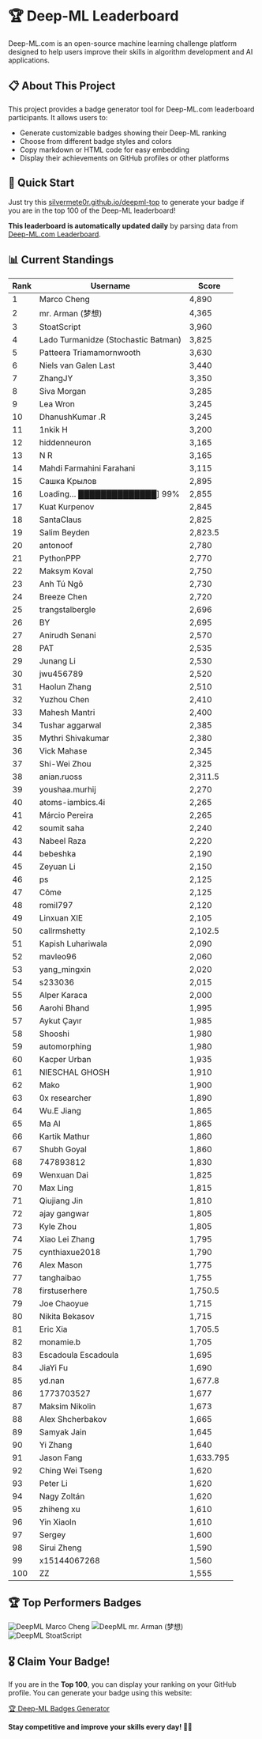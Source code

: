 # 🏆 Deep-ML Leaderboard

Deep-ML.com is an open-source machine learning challenge platform designed to help users improve their skills in algorithm development and AI applications.  

## 📋 About This Project

This project provides a badge generator tool for Deep-ML.com leaderboard participants. It allows users to:
- Generate customizable badges showing their Deep-ML ranking
- Choose from different badge styles and colors
- Copy markdown or HTML code for easy embedding
- Display their achievements on GitHub profiles or other platforms

## 🚀 Quick Start

Just try this [silvermete0r.github.io/deepml-top](https://silvermete0r.github.io/deepml-top) to generate your badge if you are in the top 100 of the Deep-ML leaderboard!

**This leaderboard is automatically updated daily** by parsing data from [Deep-ML.com Leaderboard](https://www.deep-ml.com/leaderboard).  

## 📊 Current Standings  

<!-- LEADERBOARD_START -->
| Rank | Username | Score |
|------|---------|-------|
| 1 | Marco Cheng | 4,890 |
| 2 | mr. Arman (梦想) | 4,365 |
| 3 | StoatScript | 3,960 |
| 4 | Lado Turmanidze (Stochastic Batman) | 3,825 |
| 5 | Patteera Triamamornwooth | 3,630 |
| 6 | Niels van Galen Last | 3,440 |
| 7 | ZhangJY | 3,350 |
| 8 | Siva Morgan | 3,285 |
| 9 | Lea Wron | 3,245 |
| 10 | DhanushKumar .R | 3,245 |
| 11 | 1nkik H | 3,200 |
| 12 | hiddenneuron | 3,165 |
| 13 | N R | 3,165 |
| 14 | Mahdi Farmahini Farahani | 3,115 |
| 15 | Сашка Крылов | 2,895 |
| 16 | Loading… ██████████████] 99% | 2,855 |
| 17 | Kuat Kurpenov | 2,845 |
| 18 | SantaClaus | 2,825 |
| 19 | Salim Beyden | 2,823.5 |
| 20 | antonoof | 2,780 |
| 21 | PythonPPP | 2,770 |
| 22 | Maksym Koval | 2,750 |
| 23 | Anh Tú Ngô | 2,730 |
| 24 | Breeze Chen | 2,720 |
| 25 | trangstalbergle | 2,696 |
| 26 | BY | 2,695 |
| 27 | Anirudh Senani | 2,570 |
| 28 | PAT | 2,535 |
| 29 | Junang Li | 2,530 |
| 30 | jwu456789 | 2,520 |
| 31 | Haolun Zhang | 2,510 |
| 32 | Yuzhou Chen | 2,410 |
| 33 | Mahesh Mantri | 2,400 |
| 34 | Tushar aggarwal | 2,385 |
| 35 | Mythri Shivakumar | 2,380 |
| 36 | Vick Mahase | 2,345 |
| 37 | Shi-Wei Zhou | 2,325 |
| 38 | anian.ruoss | 2,311.5 |
| 39 | youshaa.murhij | 2,270 |
| 40 | atoms-iambics.4i | 2,265 |
| 41 | Márcio Pereira | 2,265 |
| 42 | soumit saha | 2,240 |
| 43 | Nabeel Raza | 2,220 |
| 44 | bebeshka | 2,190 |
| 45 | Zeyuan Li | 2,150 |
| 46 | ps | 2,125 |
| 47 | Côme | 2,125 |
| 48 | romil797 | 2,120 |
| 49 | Linxuan XIE | 2,105 |
| 50 | callrmshetty | 2,102.5 |
| 51 | Kapish Luhariwala | 2,090 |
| 52 | mavleo96 | 2,060 |
| 53 | yang_mingxin | 2,020 |
| 54 | s233036 | 2,015 |
| 55 | Alper Karaca | 2,000 |
| 56 | Aarohi Bhand | 1,995 |
| 57 | Aykut Çayır | 1,985 |
| 58 | Shooshi | 1,980 |
| 59 | automorphing | 1,980 |
| 60 | Kacper Urban | 1,935 |
| 61 | NIESCHAL GHOSH | 1,910 |
| 62 | Mako | 1,900 |
| 63 | 0x researcher | 1,890 |
| 64 | Wu.E Jiang | 1,865 |
| 65 | Ma Al | 1,865 |
| 66 | Kartik Mathur | 1,860 |
| 67 | Shubh Goyal | 1,860 |
| 68 | 747893812 | 1,830 |
| 69 | Wenxuan Dai | 1,825 |
| 70 | Max Ling | 1,815 |
| 71 | Qiujiang Jin | 1,810 |
| 72 | ajay gangwar | 1,805 |
| 73 | Kyle Zhou | 1,805 |
| 74 | Xiao Lei Zhang | 1,795 |
| 75 | cynthiaxue2018 | 1,790 |
| 76 | Alex Mason | 1,775 |
| 77 | tanghaibao | 1,755 |
| 78 | firstuserhere | 1,750.5 |
| 79 | Joe Chaoyue | 1,715 |
| 80 | Nikita Bekasov | 1,715 |
| 81 | Eric Xia | 1,705.5 |
| 82 | monamie.b | 1,705 |
| 83 | Escadoula Escadoula | 1,695 |
| 84 | JiaYi Fu | 1,690 |
| 85 | yd.nan | 1,677.8 |
| 86 | 1773703527 | 1,677 |
| 87 | Maksim Nikolin | 1,673 |
| 88 | Alex Shcherbakov | 1,665 |
| 89 | Samyak Jain | 1,645 |
| 90 | Yi Zhang | 1,640 |
| 91 | Jason Fang | 1,633.795 |
| 92 | Ching Wei Tseng | 1,620 |
| 93 | Peter Li | 1,620 |
| 94 | Nagy Zoltán | 1,620 |
| 95 | zhiheng xu | 1,610 |
| 96 | Yin Xiaoln | 1,610 |
| 97 | Sergey | 1,600 |
| 98 | Sirui Zheng | 1,590 |
| 99 | x15144067268 | 1,560 |
| 100 | ZZ | 1,555 |
<!-- LEADERBOARD_END -->

## 🏆 Top Performers Badges

<!-- BADGES_START -->
![DeepML Marco Cheng](https://img.shields.io/badge/dynamic/json?url=https%3A%2F%2Fraw.githubusercontent.com%2Fsilvermete0r%2Fdeepml-top%2Fmain%2Fbadges.json&query=%24.4091c1a21900bd2c7d3f4e343acddda1.label&prefix=Rank%20&style=for-the-badge&label=%F0%9F%9A%80%20DeepML&color=blue&link=https%3A%2F%2Fwww.deep-ml.com%2Fleaderboard)
![DeepML mr. Arman (梦想)](https://img.shields.io/badge/dynamic/json?url=https%3A%2F%2Fraw.githubusercontent.com%2Fsilvermete0r%2Fdeepml-top%2Fmain%2Fbadges.json&query=%24.1247b1b5b9cd95e98d7ff7438207406f.label&prefix=Rank%20&style=for-the-badge&label=%F0%9F%9A%80%20DeepML&color=blue&link=https%3A%2F%2Fwww.deep-ml.com%2Fleaderboard)
![DeepML StoatScript](https://img.shields.io/badge/dynamic/json?url=https%3A%2F%2Fraw.githubusercontent.com%2Fsilvermete0r%2Fdeepml-top%2Fmain%2Fbadges.json&query=%24.2561d6c634fa6c4eb794454446029d95.label&prefix=Rank%20&style=for-the-badge&label=%F0%9F%9A%80%20DeepML&color=blue&link=https%3A%2F%2Fwww.deep-ml.com%2Fleaderboard)
<!-- BADGES_END -->

## 🎖 Claim Your Badge!  

If you are in the **Top 100**, you can display your ranking on your GitHub profile. You can generate your badge using this website:

[🏆 Deep-ML Badges Generator](https://silvermete0r.github.io/deepml-top/)

**Stay competitive and improve your skills every day! 🚀🔥**